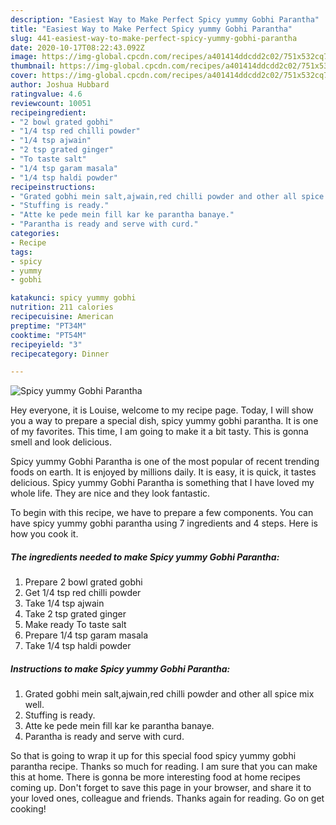 ```yaml
---
description: "Easiest Way to Make Perfect Spicy yummy Gobhi Parantha"
title: "Easiest Way to Make Perfect Spicy yummy Gobhi Parantha"
slug: 441-easiest-way-to-make-perfect-spicy-yummy-gobhi-parantha
date: 2020-10-17T08:22:43.092Z
image: https://img-global.cpcdn.com/recipes/a401414ddcdd2c02/751x532cq70/spicy-yummy-gobhi-parantha-recipe-main-photo.jpg
thumbnail: https://img-global.cpcdn.com/recipes/a401414ddcdd2c02/751x532cq70/spicy-yummy-gobhi-parantha-recipe-main-photo.jpg
cover: https://img-global.cpcdn.com/recipes/a401414ddcdd2c02/751x532cq70/spicy-yummy-gobhi-parantha-recipe-main-photo.jpg
author: Joshua Hubbard
ratingvalue: 4.6
reviewcount: 10051
recipeingredient:
- "2 bowl grated gobhi"
- "1/4 tsp red chilli powder"
- "1/4 tsp ajwain"
- "2 tsp grated ginger"
- "To taste salt"
- "1/4 tsp garam masala"
- "1/4 tsp haldi powder"
recipeinstructions:
- "Grated gobhi mein salt,ajwain,red chilli powder and other all spice mix well."
- "Stuffing is ready."
- "Atte ke pede mein fill kar ke parantha banaye."
- "Parantha is ready and serve with curd."
categories:
- Recipe
tags:
- spicy
- yummy
- gobhi

katakunci: spicy yummy gobhi 
nutrition: 211 calories
recipecuisine: American
preptime: "PT34M"
cooktime: "PT54M"
recipeyield: "3"
recipecategory: Dinner

---
```



![Spicy yummy Gobhi Parantha](https://img-global.cpcdn.com/recipes/a401414ddcdd2c02/751x532cq70/spicy-yummy-gobhi-parantha-recipe-main-photo.jpg)

Hey everyone, it is Louise, welcome to my recipe page. Today, I will show you a way to prepare a special dish, spicy yummy gobhi parantha. It is one of my favorites. This time, I am going to make it a bit tasty. This is gonna smell and look delicious.



Spicy yummy Gobhi Parantha is one of the most popular of recent trending foods on earth. It is enjoyed by millions daily. It is easy, it is quick, it tastes delicious. Spicy yummy Gobhi Parantha is something that I have loved my whole life. They are nice and they look fantastic.


To begin with this recipe, we have to prepare a few components. You can have spicy yummy gobhi parantha using 7 ingredients and 4 steps. Here is how you cook it.

<!--inarticleads1-->

##### The ingredients needed to make Spicy yummy Gobhi Parantha:

1. Prepare 2 bowl grated gobhi
1. Get 1/4 tsp red chilli powder
1. Take 1/4 tsp ajwain
1. Take 2 tsp grated ginger
1. Make ready To taste salt
1. Prepare 1/4 tsp garam masala
1. Take 1/4 tsp haldi powder




<!--inarticleads2-->

##### Instructions to make Spicy yummy Gobhi Parantha:

1. Grated gobhi mein salt,ajwain,red chilli powder and other all spice mix well.
1. Stuffing is ready.
1. Atte ke pede mein fill kar ke parantha banaye.
1. Parantha is ready and serve with curd.




So that is going to wrap it up for this special food spicy yummy gobhi parantha recipe. Thanks so much for reading. I am sure that you can make this at home. There is gonna be more interesting food at home recipes coming up. Don't forget to save this page in your browser, and share it to your loved ones, colleague and friends. Thanks again for reading. Go on get cooking!
